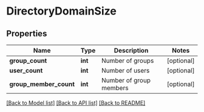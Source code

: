 # DirectoryDomainSize

## Properties
Name | Type | Description | Notes
------------ | ------------- | ------------- | -------------
**group_count** | **int** | Number of groups | [optional] 
**user_count** | **int** | Number of users | [optional] 
**group_member_count** | **int** | Number of group members | [optional] 

[[Back to Model list]](../README.md#documentation-for-models) [[Back to API list]](../README.md#documentation-for-api-endpoints) [[Back to README]](../README.md)

